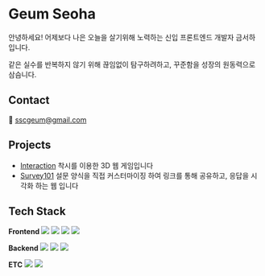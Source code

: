 # Geum Seoha

안녕하세요! 어제보다 나은 오늘을 살기위해 노력하는 신입 프론트엔드 개발자 금서하 입니다.

같은 실수를 반복하지 않기 위해 끊임없이 탐구하려하고, 꾸준함을 성장의 원동력으로 삼슴니다.

## Contact

📧 sscgeum@gmail.com

## Projects

- [Interaction](https://github.com/seohag/interaction) 착시를 이용한 3D 웹 게임입니다
- [Survey101](https://github.com/seohag/survey101-client) 설문 양식을 직접 커스터마이징 하여 링크를 통해 공유하고, 응답을 시각화 하는 웹 입니다

## Tech Stack

**Frontend**  ![](https://img.shields.io/badge/JavaScript-F7DF1E?style=flat-square&logo=JavaScript&logoColor=white)
![](https://img.shields.io/badge/React-61DAFB?style=flat-square&logo=React&logoColor=white)
![](https://img.shields.io/badge/Three.js-000000?style=flat-square&logo=threedotjs&logoColor=white)
![](https://img.shields.io/badge/zustand-%2320232a.svg?style=flat-square&logo=react&logoColor=white)

**Backend** ![](https://img.shields.io/badge/node.js-6DA55F?style=flat-square&logo=node.js&logoColor=white)
![](https://img.shields.io/badge/express.js-%23404d59.svg?style=flat-square&logo=express&logoColor=%2361DAFB)
![](https://img.shields.io/badge/MongoDB%20&%20Mongoose-%234ea94b.svg?style=flat-square&logo=mongodb&logoColor=white)


**ETC** ![](https://img.shields.io/badge/github-181717?style=for-the-badge&logo=github&logoColor=white)
![](https://img.shields.io/badge/git-F05032?style=for-the-badge&logo=git&logoColor=white)


